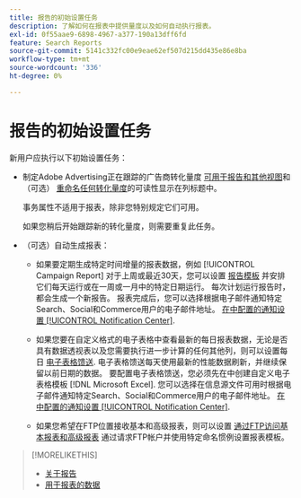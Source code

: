 ```yaml
---
title: 报告的初始设置任务
description: 了解如何在报表中提供量度以及如何自动执行报表。
exl-id: 0f55aae9-6898-4967-a377-190a13dff6fd
feature: Search Reports
source-git-commit: 5141c332fc00e9eae62ef507d215dd435e86e8ba
workflow-type: tm+mt
source-wordcount: '336'
ht-degree: 0%

---
```


# 报告的初始设置任务

新用户应执行以下初始设置任务：

* 制定Adobe Advertising正在跟踪的广告商转化量度 [可用于报告和其他视图](/help/search-social-commerce/admin/conversion-metrics/conversion-metric-edit-available.md)和（可选） [重命名任何转化量度](/help/search-social-commerce/admin/conversion-metrics/conversion-metric-edit-display-name.md)的可读性显示在列标题中。

  事务属性不适用于报表，除非您特别规定它们可用。

  如果您稍后开始跟踪新的转化量度，则需要重复此任务。

* （可选）自动生成报表：

   * 如果要定期生成特定时间增量的报表数据，例如 [!UICONTROL Campaign Report] 对于上周或最近30天，您可以设置 [报告模板](/help/search-social-commerce/reports/automation/templates/template-about.md) 并安排它们每天运行或在一周或一月中的特定日期运行。 每次计划运行报告时，都会生成一个新报告。 报表完成后，您可以选择根据电子邮件通知特定Search、Social和Commerce用户的电子邮件地址。 [在中配置的通知设置 [!UICONTROL Notification Center]](/help/search-social-commerce/notifications/notification-about.md).

   * 如果您要在自定义格式的电子表格中查看最新的每日报表数据，无论是否具有数据透视表以及您需要执行进一步计算的任何其他列，则可以设置每日 [电子表格馈送](/help/search-social-commerce/reports/automation/spreadsheet-feeds/spreadsheet-feed-about.md). 电子表格馈送每天使用最新的性能数据刷新，并继续保留以前日期的数据。 要配置电子表格馈送，您必须先在中创建自定义电子表格模板 [!DNL Microsoft Excel]. 您可以选择在信息源文件可用时根据电子邮件通知特定Search、Social和Commerce用户的电子邮件地址。 [在中配置的通知设置 [!UICONTROL Notification Center]](/help/search-social-commerce/notifications/notification-about.md).

   * 如果您希望在FTP位置接收基本和高级报表，则可以设置 [通过FTP访问基本报表和高级报表](/help/search-social-commerce/reports/automation/ftp-reports.md) 通过请求FTP帐户并使用特定命名惯例设置报表模板。

>[!MORELIKETHIS]
>
>* [关于报告](report-about.md)
>* [用于报表的数据](data-used-for-reports.md)
